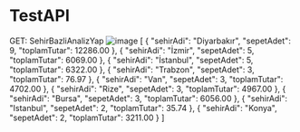 # TestAPI
GET: SehirBazliAnalizYap
![image](https://user-images.githubusercontent.com/73847397/156242742-12ba4ddc-8d9e-4da8-9a3f-f78089fc5f14.png)
[
    {
        "sehirAdi": "Diyarbakır",
        "sepetAdet": 9,
        "toplamTutar": 12286.00
    },
    {
        "sehirAdi": "İzmir",
        "sepetAdet": 5,
        "toplamTutar": 6069.00
    },
    {
        "sehirAdi": "İstanbul",
        "sepetAdet": 5,
        "toplamTutar": 6322.00
    },
    {
        "sehirAdi": "Trabzon",
        "sepetAdet": 3,
        "toplamTutar": 76.97
    },
    {
        "sehirAdi": "Van",
        "sepetAdet": 3,
        "toplamTutar": 4702.00
    },
    {
        "sehirAdi": "Rize",
        "sepetAdet": 3,
        "toplamTutar": 4967.00
    },
    {
        "sehirAdi": "Bursa",
        "sepetAdet": 3,
        "toplamTutar": 6056.00
    },
    {
        "sehirAdi": "Istanbul",
        "sepetAdet": 2,
        "toplamTutar": 35.74
    },
    {
        "sehirAdi": "Konya",
        "sepetAdet": 2,
        "toplamTutar": 3211.00
    }
]
